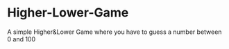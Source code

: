 # Higher-Lower-Game
A simple Higher&amp;Lower Game where you have to guess a number between 0 and 100
